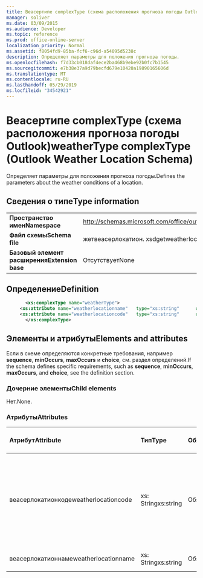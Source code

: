 ```yaml
---
title: Веасертипе complexType (схема расположения прогноза погоды Outlook)
manager: soliver
ms.date: 03/09/2015
ms.audience: Developer
ms.topic: reference
ms.prod: office-online-server
localization_priority: Normal
ms.assetid: f8054fd9-85ba-fcf6-c96d-a54095d5238c
description: Определяет параметры для положения прогноза погоды.
ms.openlocfilehash: f7d33cb018daf4ece2ba468b9ebe92b0fc7b1545
ms.sourcegitcommit: e7b38e37a9d79becfd679e10420a19890165606d
ms.translationtype: MT
ms.contentlocale: ru-RU
ms.lasthandoff: 05/29/2019
ms.locfileid: "34542921"
---
```

# <a name="weathertype-complextype-outlook-weather-location-schema"></a><span data-ttu-id="afbb9-103">Веасертипе complexType (схема расположения прогноза погоды Outlook)</span><span class="sxs-lookup"><span data-stu-id="afbb9-103">weatherType complexType (Outlook Weather Location Schema)</span></span>

<span data-ttu-id="afbb9-104">Определяет параметры для положения прогноза погоды.</span><span class="sxs-lookup"><span data-stu-id="afbb9-104">Defines the parameters about the weather conditions of a location.</span></span>
  
## <a name="type-information"></a><span data-ttu-id="afbb9-105">Сведения о типе</span><span class="sxs-lookup"><span data-stu-id="afbb9-105">Type information</span></span>

|||
|:-----|:-----|
|<span data-ttu-id="afbb9-106">**Пространство имен**</span><span class="sxs-lookup"><span data-stu-id="afbb9-106">**Namespace**</span></span> <br/> |http://schemas.microsoft.com/office/outlook/15/getweatherlocation.xsd  <br/> |
|<span data-ttu-id="afbb9-107">**Файл схемы**</span><span class="sxs-lookup"><span data-stu-id="afbb9-107">**Schema file**</span></span> <br/> |<span data-ttu-id="afbb9-108">жетвеасерлокатион. xsd</span><span class="sxs-lookup"><span data-stu-id="afbb9-108">getweatherlocation.xsd</span></span>  <br/> |
|<span data-ttu-id="afbb9-109">**Базовый элемент расширения**</span><span class="sxs-lookup"><span data-stu-id="afbb9-109">**Extension base**</span></span> <br/> |<span data-ttu-id="afbb9-110">Отсутствует</span><span class="sxs-lookup"><span data-stu-id="afbb9-110">None</span></span>  <br/> |
   
## <a name="definition"></a><span data-ttu-id="afbb9-111">Определение</span><span class="sxs-lookup"><span data-stu-id="afbb9-111">Definition</span></span>

```XML
       <xs:complexType name="weatherType">
     <xs:attribute name="weatherlocationname"   type="xs:string"      use="required"     />
     <xs:attribute name="weatherlocationcode"   type="xs:string"      use="required"     />
       </xs:complexType>

```

## <a name="elements-and-attributes"></a><span data-ttu-id="afbb9-112">Элементы и атрибуты</span><span class="sxs-lookup"><span data-stu-id="afbb9-112">Elements and attributes</span></span>

<span data-ttu-id="afbb9-113">Если в схеме определяются конкретные требования, например **sequence**, **minOccurs**, **maxOccurs** и **choice**, см. раздел определений.</span><span class="sxs-lookup"><span data-stu-id="afbb9-113">If the schema defines specific requirements, such as **sequence**, **minOccurs**, **maxOccurs**, and **choice**, see the definition section.</span></span> 
  
### <a name="child-elements"></a><span data-ttu-id="afbb9-114">Дочерние элементы</span><span class="sxs-lookup"><span data-stu-id="afbb9-114">Child elements</span></span>

<span data-ttu-id="afbb9-115">Нет.</span><span class="sxs-lookup"><span data-stu-id="afbb9-115">None.</span></span>
  
### <a name="attributes"></a><span data-ttu-id="afbb9-116">Атрибуты</span><span class="sxs-lookup"><span data-stu-id="afbb9-116">Attributes</span></span>

|<span data-ttu-id="afbb9-117">**Атрибут**</span><span class="sxs-lookup"><span data-stu-id="afbb9-117">**Attribute**</span></span>|<span data-ttu-id="afbb9-118">**Тип**</span><span class="sxs-lookup"><span data-stu-id="afbb9-118">**Type**</span></span>|<span data-ttu-id="afbb9-119">**Обязательный**</span><span class="sxs-lookup"><span data-stu-id="afbb9-119">**Required**</span></span>|<span data-ttu-id="afbb9-120">**Описание**</span><span class="sxs-lookup"><span data-stu-id="afbb9-120">**Description**</span></span>|<span data-ttu-id="afbb9-121">**Возможные значения**</span><span class="sxs-lookup"><span data-stu-id="afbb9-121">**Possible values**</span></span>|
|:-----|:-----|:-----|:-----|:-----|
|<span data-ttu-id="afbb9-122">веасерлокатионкоде</span><span class="sxs-lookup"><span data-stu-id="afbb9-122">weatherlocationcode</span></span>  <br/> |<span data-ttu-id="afbb9-123">xs: String</span><span class="sxs-lookup"><span data-stu-id="afbb9-123">xs:string</span></span>  <br/> |<span data-ttu-id="afbb9-124">Обязательный</span><span class="sxs-lookup"><span data-stu-id="afbb9-124">required</span></span>  <br/> |<span data-ttu-id="afbb9-125">Указывает код, связанный с расположением, для различения нескольких расположений с одинаковыми именами.</span><span class="sxs-lookup"><span data-stu-id="afbb9-125">Specifies a code that is associated with the location to distinguish multiple locations with the same name.</span></span>  <br/> |<span data-ttu-id="afbb9-126">Значение типа xs: String.</span><span class="sxs-lookup"><span data-stu-id="afbb9-126">A value of the type xs:string</span></span>  <br/> |
|<span data-ttu-id="afbb9-127">веасерлокатионнаме</span><span class="sxs-lookup"><span data-stu-id="afbb9-127">weatherlocationname</span></span>  <br/> |<span data-ttu-id="afbb9-128">xs: String</span><span class="sxs-lookup"><span data-stu-id="afbb9-128">xs:string</span></span>  <br/> |<span data-ttu-id="afbb9-129">Обязательный</span><span class="sxs-lookup"><span data-stu-id="afbb9-129">required</span></span>  <br/> |<span data-ttu-id="afbb9-130">Задает имя расположения.</span><span class="sxs-lookup"><span data-stu-id="afbb9-130">Specifies the name of the location.</span></span>  <br/> |<span data-ttu-id="afbb9-131">Значение типа xs: String.</span><span class="sxs-lookup"><span data-stu-id="afbb9-131">A value of the type xs:string</span></span>  <br/> |
   

